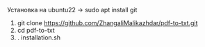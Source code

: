 Установка на ubuntu22 ->
sudo apt install git
1) git clone https://github.com/ZhangaliMalikazhdar/pdf-to-txt.git
2) cd pdf-to-txt
3) . installation.sh
